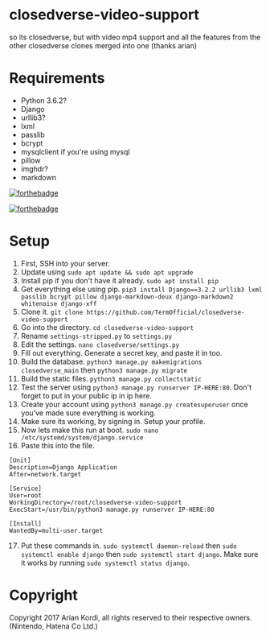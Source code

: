 # closedverse-video-support
so its closedverse, but with video mp4 support and all the features from the other closedverse clones merged into one (thanks arian)

# Requirements
  * Python 3.6.2?
  * Django
  * urllib3?
  * lxml
  * passlib
  * bcrypt
  * mysqlclient if you're using mysql
  * pillow
  * imghdr?
  * markdown

[![forthebadge](https://forthebadge.com/images/badges/made-with-python.svg)](https://forthebadge.com)

[![forthebadge](https://forthebadge.com/images/badges/you-didnt-ask-for-this.svg)](https://forthebadge.com)
# Setup
1. First, SSH into your server.
2. Update using `sudo apt update && sudo apt upgrade`
3. Install pip if you don't have it already. `sudo apt install pip`
4. Get everything else using pip. `pip3 install Django==3.2.2 urllib3 lxml passlib bcrypt pillow django-markdown-deux django-markdown2 whitenoise django-xff`
5. Clone it. `git clone https://github.com/TermOfficial/closedverse-video-support`
6. Go into the directory. `cd closedverse-video-support`
7. Rename `settings-stripped.py` to `settings.py`
8. Edit the settings. `nano closedverse/settings.py`
9. Fill out everything. Generate a secret key, and paste it in too.
10. Build the database. `python3 manage.py makemigrations closedverse_main` then `python3 manage.py migrate`
11. Build the static files. `python3 manage.py collectstatic`
12. Test the server using `python3 manage.py runserver IP-HERE:80`. Don't forget to put in your public ip in ip here.
13. Create your account using `python3 manage.py createsuperuser` once you've made sure everything is working.
14. Make sure its working, by signing in. Setup your profile.
15. Now lets make this run at boot. `sudo nano /etc/systemd/system/django.service`
16. Paste this into the file.
```
[Unit]
Description=Django Application
After=network.target

[Service]
User=root
WorkingDirectory=/root/closedverse-video-support
ExecStart=/usr/bin/python3 manage.py runserver IP-HERE:80

[Install]
WantedBy=multi-user.target
```
17. Put these commands in. `sudo systemctl daemon-reload` then `sudo systemctl enable django` then `sudo systemctl start django`. Make sure it works by running `sudo systemctl status django`.
# Copyright
Copyright 2017 Arian Kordi, all rights reserved to their respective owners. (Nintendo, Hatena Co Ltd.)
